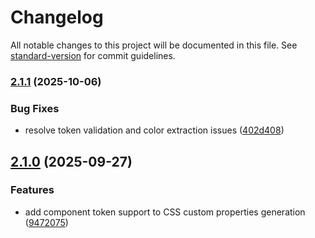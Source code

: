 # Changelog

All notable changes to this project will be documented in this file. See [standard-version](https://github.com/conventional-changelog/standard-version) for commit guidelines.

### [2.1.1](https://github.com/sixi3/design-tokens-sync/compare/v2.1.0...v2.1.1) (2025-10-06)


### Bug Fixes

* resolve token validation and color extraction issues ([402d408](https://github.com/sixi3/design-tokens-sync/commit/402d408efe1f114a884f9a70b969ba01003310dd))

## [2.1.0](https://github.com/sixi3/design-tokens-sync/compare/v1.4.1...v2.1.0) (2025-09-27)


### Features

* add component token support to CSS custom properties generation ([9472075](https://github.com/sixi3/design-tokens-sync/commit/94720753c1d908af3eea4f3e2088a8154f2482d6))
